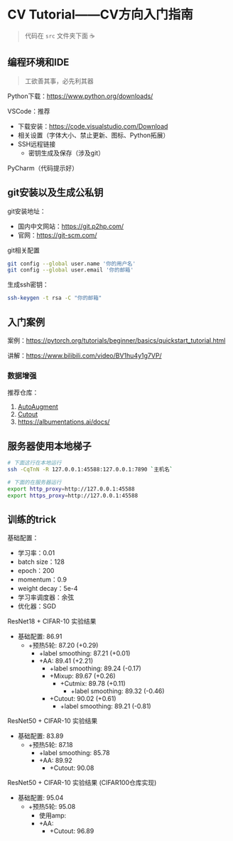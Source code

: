 # CV Tutorial——CV方向入门指南

> 代码在 `src` 文件夹下面 :coffee: 

## 编程环境和IDE

> 工欲善其事，必先利其器

Python下载：https://www.python.org/downloads/

VSCode：推荐

- 下载安装：https://code.visualstudio.com/Download
- 相关设置（字体大小、禁止更新、图标、Python拓展）
- SSH远程链接
	- 密钥生成及保存（涉及git）

PyCharm（代码提示好）

## git安装以及生成公私钥

git安装地址：

- 国内中文网站：https://git.p2hp.com/
- 官网：https://git-scm.com/

git相关配置

```bash
git config --global user.name '你的用户名'
git config --global user.email '你的邮箱'
```

生成ssh密钥：

```bash
ssh-keygen -t rsa -C "你的邮箱"
```



## 入门案例

案例：https://pytorch.org/tutorials/beginner/basics/quickstart_tutorial.html

讲解：https://www.bilibili.com/video/BV1hu4y1g7VP/

### 数据增强

推荐仓库：

1. [AutoAugment](https://github.com/DeepVoltaire/AutoAugment)
2. [Cutout](https://github.com/uoguelph-mlrg/Cutout)
3. https://albumentations.ai/docs/


## 服务器使用本地梯子

```bash
# 下面这行在本地运行
ssh -CqTnN -R 127.0.0.1:45588:127.0.0.1:7890 `主机名`

# 下面的在服务器运行
export http_proxy=http://127.0.0.1:45588
export https_proxy=http://127.0.0.1:45588
```



## 训练的trick

基础配置：
- 学习率：0.01
- batch size：128
- epoch：200
- momentum：0.9
- weight decay：5e-4
- 学习率调度器：余弦
- 优化器：SGD


ResNet18 + CIFAR-10 实验结果
- 基础配置: 86.91
	- +预热5轮: 87.20 (+0.29)
		- +label smoothing: 87.21 (+0.01)
		- +AA: 89.41 (+2.21)
			- +label smoothing: 89.24 (-0.17)
			- +Mixup: 89.67 (+0.26)
				- +Cutmix: 89.78 (+0.11)
					- +label smoothing: 89.32 (-0.46)
			- +Cutout: 90.02 (+0.61)
				- +label smoothing: 89.21 (-0.81)
			

ResNet50 + CIFAR-10 实验结果
- 基础配置: 83.89
	- +预热5轮: 87.18
		- +label smoothing: 85.78
		- +AA: 89.92
			- +Cutout: 90.08
		

ResNet50 + CIFAR-10 实验结果 (CIFAR100仓库实现)
- 基础配置: 95.04
	- +预热5轮: 95.08
		- 使用amp: 
		- +AA: 
			- +Cutout: 96.89
		

